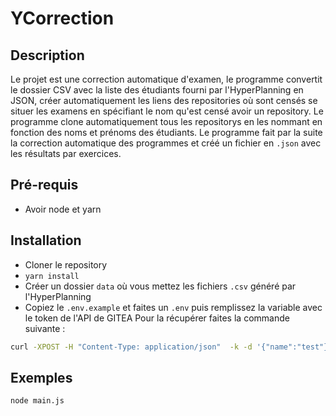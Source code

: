 # YCorrection

## Description

Le projet est une correction automatique d'examen, le programme convertit le dossier CSV avec la liste des étudiants fourni par l'HyperPlanning en JSON, créer automatiquement les liens des repositories où sont censés se situer les examens en spécifiant le nom qu'est censé avoir un repository.
Le programme clone automatiquement tous les repositorys en les nommant en fonction des noms et prénoms des étudiants. Le programme fait par la suite la correction automatique des programmes et créé un fichier en `.json` avec les résultats par exercices.

## Pré-requis

- Avoir node et yarn

## Installation

- Cloner le repository
- `yarn install`
- Créer un dossier `data` où vous mettez les fichiers `.csv` généré par l'HyperPlanning
- Copiez le `.env.example` et faites un `.env` puis remplissez la variable avec le token de l'API de GITEA
  Pour la récupérer faites la commande suivante :

```bash
curl -XPOST -H "Content-Type: application/json"  -k -d '{"name":"test"}' -u $PseudoYtrack:$MdpYtac https://ytrack.learn.ynov.com/git/api/v1/users/$PseudoYtrack/tokens

```

## Exemples

```bash
node main.js
```

